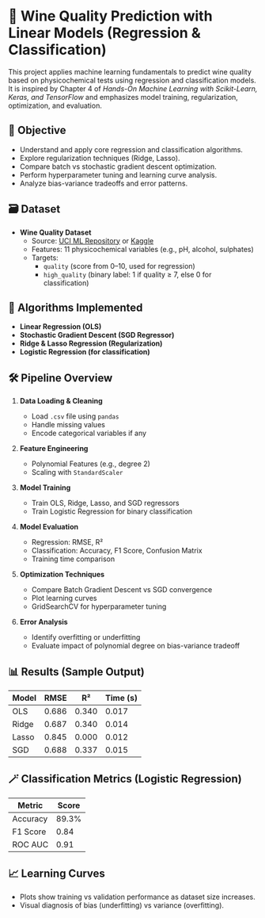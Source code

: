 # 🍷 Wine Quality Prediction with Linear Models (Regression & Classification)

This project applies machine learning fundamentals to predict wine quality based on physicochemical tests using regression and classification models. It is inspired by Chapter 4 of *Hands-On Machine Learning with Scikit-Learn, Keras, and TensorFlow* and emphasizes model training, regularization, optimization, and evaluation.

## 📌 Objective

- Understand and apply core regression and classification algorithms.
- Explore regularization techniques (Ridge, Lasso).
- Compare batch vs stochastic gradient descent optimization.
- Perform hyperparameter tuning and learning curve analysis.
- Analyze bias-variance tradeoffs and error patterns.

## 🗃️ Dataset

- **Wine Quality Dataset**  
  - Source: [UCI ML Repository](https://archive.ics.uci.edu/ml/datasets/Wine+Quality) or [Kaggle](https://www.kaggle.com/datasets/uciml/red-wine-quality-cortez-et-al-2009)
  - Features: 11 physicochemical variables (e.g., pH, alcohol, sulphates)
  - Targets:
    - `quality` (score from 0–10, used for regression)
    - `high_quality` (binary label: 1 if quality ≥ 7, else 0 for classification)

## 🧠 Algorithms Implemented

- **Linear Regression (OLS)**
- **Stochastic Gradient Descent (SGD Regressor)**
- **Ridge & Lasso Regression (Regularization)**
- **Logistic Regression (for classification)**

## 🛠️ Pipeline Overview

1. **Data Loading & Cleaning**
   - Load `.csv` file using `pandas`
   - Handle missing values
   - Encode categorical variables if any

2. **Feature Engineering**
   - Polynomial Features (e.g., degree 2)
   - Scaling with `StandardScaler`

3. **Model Training**
   - Train OLS, Ridge, Lasso, and SGD regressors
   - Train Logistic Regression for binary classification

4. **Model Evaluation**
   - Regression: RMSE, R²
   - Classification: Accuracy, F1 Score, Confusion Matrix
   - Training time comparison

5. **Optimization Techniques**
   - Compare Batch Gradient Descent vs SGD convergence
   - Plot learning curves
   - GridSearchCV for hyperparameter tuning

6. **Error Analysis**
   - Identify overfitting or underfitting
   - Evaluate impact of polynomial degree on bias-variance tradeoff

## 📊 Results (Sample Output)

| Model  | RMSE | R²   | Time (s) |
|--------|------|------|----------|
| OLS    | 0.686 | 0.340 | 0.017 |
| Ridge  | 0.687 | 0.340 | 0.014 |
| Lasso  | 0.845 | 0.000 | 0.012 |
| SGD    | 0.688 | 0.337 | 0.015 |

## 🪄 Classification Metrics (Logistic Regression)

| Metric       | Score  |
|--------------|--------|
| Accuracy     | 89.3%  |
| F1 Score     | 0.84   |
| ROC AUC      | 0.91   |

## 📈 Learning Curves

- Plots show training vs validation performance as dataset size increases.
- Visual diagnosis of bias (underfitting) vs variance (overfitting).



